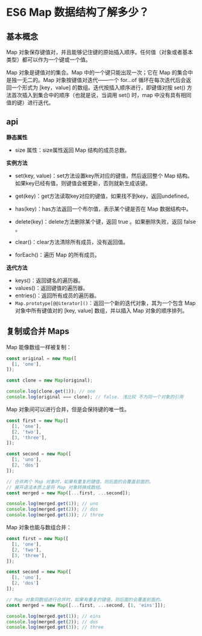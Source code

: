 # ES6 Map 数据结构了解多少？

## 基本概念

Map 对象保存键值对，并且能够记住键的原始插入顺序。任何值（对象或者基本类型）都可以作为一个键或一个值。

Map 对象是键值对的集合。Map 中的一个键只能出现一次；它在 Map 的集合中是独一无二的。Map 对象按键值对迭代——一个 for...of 循环在每次迭代后会返回一个形式为 [key，value] 的数组。迭代按插入顺序进行，即键值对按 set() 方法首次插入到集合中的顺序（也就是说，当调用 set() 时，map 中没有具有相同值的键）进行迭代。

## api

**静态属性**
- size 属性：size属性返回 Map 结构的成员总数。

**实例方法**
- set(key, value)：set方法设置key所对应的键值，然后返回整个 Map 结构。如果key已经有值，则键值会被更新，否则就新生成该键。

- get(key)：get方法读取key对应的键值，如果找不到key，返回undefined。

- has(key)：has方法返回一个布尔值，表示某个键是否在 Map 数据结构中。

- delete(key)：delete方法删除某个键，返回 true 。如果删除失败，返回 false 。

- clear()：clear方法清除所有成员，没有返回值。

- forEach()：遍历 Map 的所有成员。

**迭代方法**
- keys()：返回键名的遍历器。
- values()：返回键值的遍历器。
- entries()：返回所有成员的遍历器。
- `Map.prototype[@@iterator]()`：返回一个新的迭代对象，其为一个包含 Map 对象中所有键值对的 [key, value] 数组，并以插入 Map 对象的顺序排列。
    
    
## 复制或合并 Maps
Map 能像数组一样被复制：
```js
const original = new Map([
  [1, 'one'],
]);

const clone = new Map(original);

console.log(clone.get(1)); // one
console.log(original === clone); // false. 浅比较 不为同一个对象的引用
```


Map 对象间可以进行合并，但是会保持键的唯一性。
```js
const first = new Map([
  [1, 'one'],
  [2, 'two'],
  [3, 'three'],
]);

const second = new Map([
  [1, 'uno'],
  [2, 'dos']
]);

// 合并两个 Map 对象时，如果有重复的键值，则后面的会覆盖前面的。
// 展开语法本质上是将 Map 对象转换成数组。
const merged = new Map([...first, ...second]);

console.log(merged.get(1)); // uno
console.log(merged.get(2)); // dos
console.log(merged.get(3)); // three
```


Map 对象也能与数组合并：
```js
const first = new Map([
  [1, 'one'],
  [2, 'two'],
  [3, 'three'],
]);

const second = new Map([
  [1, 'uno'],
  [2, 'dos']
]);

// Map 对象同数组进行合并时，如果有重复的键值，则后面的会覆盖前面的。
const merged = new Map([...first, ...second, [1, 'eins']]);

console.log(merged.get(1)); // eins
console.log(merged.get(2)); // dos
console.log(merged.get(3)); // three
```